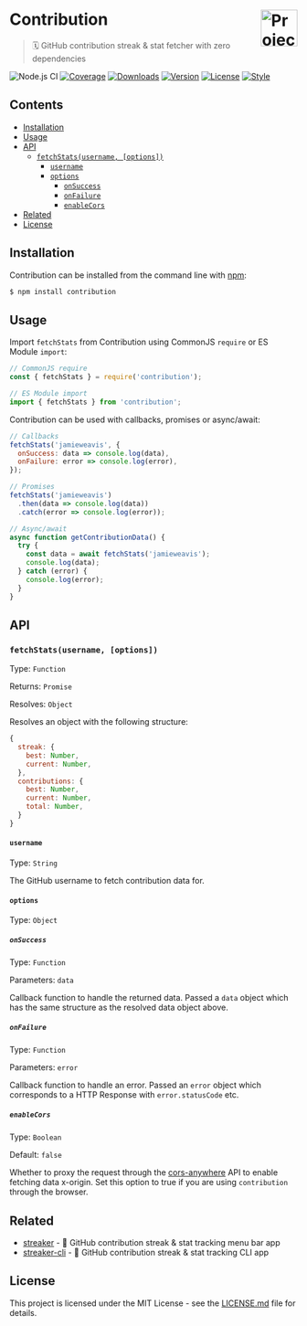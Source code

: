 # Contribution <img src="https://twemoji.maxcdn.com/2/svg/1f4c5.svg" height="64" alt="Project Logo" align="right">

> 🗓 GitHub contribution streak & stat fetcher with zero dependencies

![Node.js CI](https://github.com/jamieweavis/contribution/workflows/Node.js%20CI/badge.svg)
[![Coverage](https://img.shields.io/codecov/c/github/jamieweavis/contribution.svg)](https://codecov.io/gh/jamieweavis/contribution)
[![Downloads](https://img.shields.io/npm/dt/contribution.svg)](https://npmjs.com/package/contribution)
[![Version](https://img.shields.io/npm/v/contribution.svg)](https://github.com/jamieweavis/contribution/releases)
[![License](https://img.shields.io/badge/license-MIT-blue.svg)](https://github.com/jamieweavis/contribution/blob/master/LICENSE.md)
[![Style](https://img.shields.io/badge/code_style-prettier-ff69b4.svg)](https://github.com/prettier/prettier)

## Contents

- [Installation](#installation)
- [Usage](#usage)
- [API](#api)
  - [`fetchStats(username, [options])`](#fetchstatsusername-options)
    - [`username`](#username)
    - [`options`](#options)
      - [`onSuccess`](#onsuccess)
      - [`onFailure`](#onfailure)
      - [`enableCors`](#enablecors)
- [Related](#related)
- [License](#license)

## Installation

Contribution can be installed from the command line with [npm](https://www.npmjs.com/):

```sh
$ npm install contribution
```

## Usage

Import `fetchStats` from Contribution using CommonJS `require` or ES Module `import`:

```javascript
// CommonJS require
const { fetchStats } = require('contribution');

// ES Module import
import { fetchStats } from 'contribution';
```

Contribution can be used with callbacks, promises or async/await:

```javascript
// Callbacks
fetchStats('jamieweavis', {
  onSuccess: data => console.log(data),
  onFailure: error => console.log(error),
});

// Promises
fetchStats('jamieweavis')
  .then(data => console.log(data))
  .catch(error => console.log(error));

// Async/await
async function getContributionData() {
  try {
    const data = await fetchStats('jamieweavis');
    console.log(data);
  } catch (error) {
    console.log(error);
  }
}
```

## API

### `fetchStats(username, [options])`

Type: `Function`

Returns: `Promise`

Resolves: `Object`

Resolves an object with the following structure:

```javascript
{
  streak: {
    best: Number,
    current: Number,
  },
  contributions: {
    best: Number,
    current: Number,
    total: Number,
  }
}
```

#### `username`

Type: `String`

The GitHub username to fetch contribution data for.

#### `options`

Type: `Object`

##### `onSuccess`

Type: `Function`

Parameters: `data`

Callback function to handle the returned data. Passed a `data` object which has the same structure as the resolved data object above.

##### `onFailure`

Type: `Function`

Parameters: `error`

Callback function to handle an error. Passed an `error` object which corresponds to a HTTP Response with `error.statusCode` etc.

##### `enableCors`

Type: `Boolean`

Default: `false`

Whether to proxy the request through the [cors-anywhere](https://github.com/Rob--W/cors-anywhere) API to enable fetching data x-origin. Set this option to true if you are using `contribution` through the browser.

## Related

- [streaker](https://github.com/jamieweavis/streaker) - 🐙 GitHub contribution streak & stat tracking menu bar app
- [streaker-cli](https://github.com/jamieweavis/streaker-cli) - 🐙 GitHub contribution streak & stat tracking CLI app

## License

This project is licensed under the MIT License - see the [LICENSE.md](LICENSE.md) file for details.
